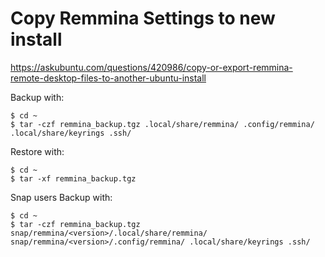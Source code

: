 # Copy Remmina Settings to new install

<https://askubuntu.com/questions/420986/copy-or-export-remmina-remote-desktop-files-to-another-ubuntu-install>

Backup with:

    $ cd ~
    $ tar -czf remmina_backup.tgz .local/share/remmina/ .config/remmina/ .local/share/keyrings .ssh/

Restore with:

    $ cd ~
    $ tar -xf remmina_backup.tgz

Snap users Backup with:

    $ cd ~
    $ tar -czf remmina_backup.tgz snap/remmina/<version>/.local/share/remmina/ snap/remmina/<version>/.config/remmina/ .local/share/keyrings .ssh/
